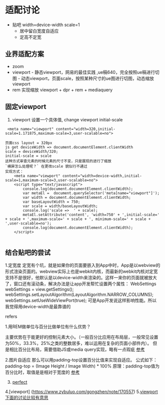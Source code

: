 # 适配讨论

- 贴吧 width=device-width scale=1
    - 居中留白宽度自适应
    - 定高不定宽

## 业界适配方案
   - zoom
   - viewport
    - 静态viewport，网易的最佳实践 ,ue稿640，完全按照ue稿进行切图
    - 动态viewport，页面scale，按照某种尺寸的ue图进行切图，动态缩放viewport
   - rem 实现缩放
     viewport + dpr + rem + mediaquery


## 固定viewport
1. viewport 设置一个具体值, change viewport initial-scale
```
 <meta name="viewport" content="width=320,initial-scale=1.171875,maximum-scale=3,user-scalable=no">

页面css layout = 320px
js get deviceWidth => document.documentElement.clientWidth
scale = deviceWidth/320;
initial-scale = scale
这种方式审查元素的时候元素的尺寸不变，只是展现的进行了缩放
`横屏怎么处理呢？` 在更改scale 貌似行不通过
实现方式：
    <meta name="viewport" content="width=device-width,initial-scale=1,maximum-scale=3,user-scalable=no">
    <script type="text/javascript">
        console.log(document.documentElement.clientWidth);
        var metaEl =  document.querySelector('meta[name="viewport"]');
        var width = document.documentElement.clientWidth;
        var baseLayoutWidth = 750;
        var scale = width/baseLayoutWidth;
        console.log('scale =>  ' + scale);
        metaEl.setAttribute('content', 'width=750' + ',initial-scale=' + scale + ',maximum-scale=' + scale + ', minimum-scale=' + scale + ',user-scalable=no');
        console.log(document.documentElement.clientWidth);
    </script>


```




## 结合贴吧的尝试





1.定宽度
定宽有个坑，就是如果你的页面要嵌入到App中时，App是以webview的形式渲染页面的。webview实际上也是webkit内核，而最新的webkit内核对定宽支持不是很好，他默认是以device-width来渲染的。这样一来你的页面就被放大了，窗口还有滚动条，解决办法是让app开发帮忙设置两个属性：
WebSettings webSettings = view.getSettings(); webSettings.setLayoutAlgorithm(LayoutAlgorithm.NARROW_COLUMNS);
webSettings.setUseWideViewPort(true);
可是App开发说这样影响性能。所以我觉得用device-width是最靠谱的


refers

1.用REM做单位与百分比做单位有什么优势？

主要优势在于能更好的控制元素大小。（一般百分比应用在布局层，一般常见设置为50%，33.3%，25%之类的整数居多，难以运用在复杂的页面小部件内）。
但是相比百分比布局，需要借助JS或media query实现，略有一点瑕疵
[参考](http://www.ghugo.com/mobile-h5-fluid-layout-for-iphone6/)

2.图片自适应
那么可以用padding-top设置百分比值来实现自适应。
公式如下：
padding-top = (Image Height / Image Width) * 100%
原理：padding-top值为百分比时，取值是是相对于宽度的
[参考](http://www.ghugo.com/mobile-h5-fluid-layout-for-iphone6/)

3. [perfect](http://qipengliu.com/2015/09/25/%E8%87%AA%E5%8A%A8%E5%8C%96%E7%8E%AF%E5%A2%83%E5%8F%8A%E7%A7%BB%E5%8A%A8%E7%AB%AF%E5%A4%9A%E5%B1%8F%E9%80%82%E9%85%8D(grunt)/)

4.[viewport] (https://www.zybuluo.com/gongzhen/note/170557)
5.[viewport 下面的讨论比较有意思](http://segmentfault.com/q/1010000002551392)


